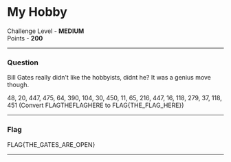 # My Hobby

Challenge Level - __MEDIUM__  
Points - __200__

---
### Question

Bill Gates really didn't like the hobbyists, didnt he?
It was a genius move though.

48, 20, 447, 475, 64, 390, 104, 30, 450, 11, 65, 216, 447, 16, 118, 279, 37, 118, 451
(Convert FLAGTHEFLAGHERE to FLAG{THE_FLAG_HERE})

---

### Flag
FLAG{THE_GATES_ARE_OPEN}

---

